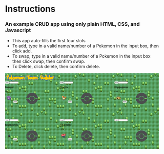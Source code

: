 # Instructions
### An example CRUD app using only plain HTML, CSS, and Javascript
* This app auto-fills the first four slots
* To add, type in a valid name/number of a Pokemon in the input box, then click add.
* To swap, type in a valid name/number of a Pokemon in the input box then click swap, then confirm swap.
* To Delete, click delete, then confirm delete.

![image](./images/Screenshot.png)
